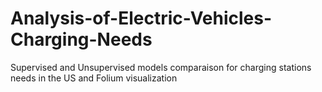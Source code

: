 # Analysis-of-Electric-Vehicles-Charging-Needs
Supervised and Unsupervised models comparaison for charging stations needs in the US and Folium visualization
